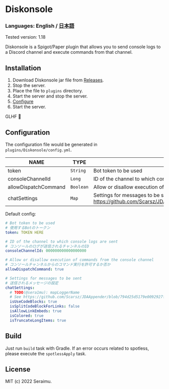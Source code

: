 # Diskonsole

### Languages: **English** / [日本語](https://github.com/sera1mu/Diskonsole/blob/main/README-ja.md)

Tested version: 1.18

Diskonsole is a Spigot/Paper plugin that allows you to send console logs to a Discord channel and execute commands from that channel.

## Installation

1. Download Diskonsole jar file from [Releases](https://github.com/sera1mu/Diskonsole/releases).
2. Stop the server.
3. Place the file to `plugins` directory.
4. Start the server and stop the server.
5. [Configure](#Configuration)
6. Start the server.

GLHF 🎉

## Configuration

The configuration file would be generated in `plugins/Diskonsole/config.yml`.

| NAME                 | TYPE      | DESCRIPTION                                                                                                                                                                               |
|----------------------|-----------|-------------------------------------------------------------------------------------------------------------------------------------------------------------------------------------------|
| token                | `String`  | Bot token to be used                                                                                                                                                                      |
| consoleChannelId     | `Long`    | ID of the channel to which console logs are sent                                                                                                                                          |
| allowDispatchCommand | `Boolean` | Allow or disallow execution of commands from the console channel                                                                                                                          |
| chatSettings         | `Map`     | Settings for messages to be sent.  See https://github.com/Scarsz/JDAAppender/blob/794d25d5179e0092927fdf22fd7c194da8966a77/src/main/java/me/scarsz/jdaappender/ChannelLoggingHandler.java |

Default config:
```yaml
# Bot token to be used
# 使用するBotのトークン
token: TOKEN HERE

# ID of the channel to which console logs are sent
# コンソールのログが送信されるチャンネルのID
consoleChannelId: 000000000000000000

# Allow or disallow execution of commands from the console channel
# コンソールチャンネルからのコマンド実行を許可するか否か
allowDispatchCommand: true

# Settings for messages to be sent
# 送信されるメッセージの設定
chatSettings:
  # TODO(@sera1mu): mapLoggerName
  # See https://github.com/Scarsz/JDAAppender/blob/794d25d5179e0092927fdf22fd7c194da8966a77/src/main/java/me/scarsz/jdaappender/ChannelLoggingHandler.java
  isUseCodeBlocks: true
  isSplitCodeBlockForLinks: false
  isAllowLinkEmbeds: true
  isColored: true
  isTruncateLongItems: true

```

## Build

Just run `build` task with Gradle. If an error occurs related to spotless, please execute the `spotlessApply` task.

## License

MIT (c) 2022 Seraimu.